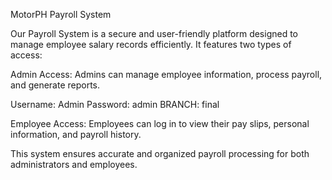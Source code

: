 MotorPH Payroll System

Our Payroll System is a secure and user-friendly platform designed to manage employee salary records efficiently. It features two types of access:

Admin Access: Admins can manage employee information, process payroll, and generate reports.

Username: Admin Password: admin BRANCH: final

Employee Access: Employees can log in to view their pay slips, personal information, and payroll history.

This system ensures accurate and organized payroll processing for both administrators and employees.
